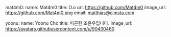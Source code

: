 mat4m0:
  name: Mat4m0
  title: O.o
  url: https://github.com/Mat4m0
  image_url: https://github.com/Mat4m0.png
  email: matthias@cimsta.com

yoonu:
 name: Yoonu Cho
 title: 피곤한 조윤우입니다.
 image_url: https://avatars.githubusercontent.com/u/90430460

